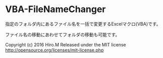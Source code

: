 # VBA-FileNameChanger

指定のフォルダ内にあるファイル名を一括で変更するExcelマクロ(VBA)です。

ファイル名の移動にあわせてフォルダの移動も可能です。

Copyright (c) 2016 Hiro.M
Released under the MIT license
http://opensource.org/licenses/mit-license.php
